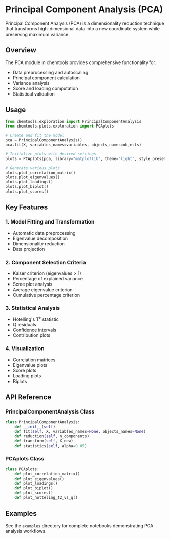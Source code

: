 # Principal Component Analysis (PCA)

Principal Component Analysis (PCA) is a dimensionality reduction technique that transforms high-dimensional data into a new coordinate system while preserving maximum variance.

## Overview

The PCA module in chemtools provides comprehensive functionality for:
- Data preprocessing and autoscaling
- Principal component calculation
- Variance analysis
- Score and loading computation
- Statistical validation

## Usage

```python
from chemtools.exploration import PrincipalComponentAnalysis
from chemtools.plots.exploration import PCAplots

# Create and fit the model
pca = PrincipalComponentAnalysis()
pca.fit(X, variables_names=variables, objects_names=objects)

# Initialize plots with desired settings
plots = PCAplots(pca, library="matplotlib", theme="light", style_preset="default")

# Generate various plots
plots.plot_correlation_matrix()
plots.plot_eigenvalues()
plots.plot_loadings()
plots.plot_biplot()
plots.plot_scores()
```

## Key Features

### 1. Model Fitting and Transformation
- Automatic data preprocessing
- Eigenvalue decomposition
- Dimensionality reduction
- Data projection

### 2. Component Selection Criteria
- Kaiser criterion (eigenvalues > 1)
- Percentage of explained variance
- Scree plot analysis
- Average eigenvalue criterion
- Cumulative percentage criterion

### 3. Statistical Analysis
- Hotelling's T² statistic
- Q residuals
- Confidence intervals
- Contribution plots

### 4. Visualization
- Correlation matrices
- Eigenvalue plots
- Score plots
- Loading plots
- Biplots

## API Reference

### PrincipalComponentAnalysis Class

```python
class PrincipalComponentAnalysis:
    def __init__(self)
    def fit(self, X, variables_names=None, objects_names=None)
    def reduction(self, n_components)
    def transform(self, X_new)
    def statistics(self, alpha=0.05)
```

### PCAplots Class

```python
class PCAplots:
    def plot_correlation_matrix()
    def plot_eigenvalues()
    def plot_loadings()
    def plot_biplot()
    def plot_scores()
    def plot_hotteling_t2_vs_q()
```

## Examples

See the `examples` directory for complete notebooks demonstrating PCA analysis workflows.
